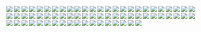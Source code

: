 ![](https://github.com/muhammadsanwarulislam/PHP-All-in-One/blob/master/ZCE%20Preparation/Basic/questions/001.jpg)
![](https://github.com/muhammadsanwarulislam/PHP-All-in-One/blob/master/ZCE%20Preparation/Basic/questions/002.jpg)
![](https://github.com/muhammadsanwarulislam/PHP-All-in-One/blob/master/ZCE%20Preparation/Basic/questions/003.jpg)
![](https://github.com/muhammadsanwarulislam/PHP-All-in-One/blob/master/ZCE%20Preparation/Basic/questions/004.jpg)
![](https://github.com/muhammadsanwarulislam/PHP-All-in-One/blob/master/ZCE%20Preparation/Basic/questions/005.jpg)
![](https://github.com/muhammadsanwarulislam/PHP-All-in-One/blob/master/ZCE%20Preparation/Basic/questions/006.jpg)
![](https://github.com/muhammadsanwarulislam/PHP-All-in-One/blob/master/ZCE%20Preparation/Basic/questions/007.jpg)
![](https://github.com/muhammadsanwarulislam/PHP-All-in-One/blob/master/ZCE%20Preparation/Basic/questions/008.jpg)
![](https://github.com/muhammadsanwarulislam/PHP-All-in-One/blob/master/ZCE%20Preparation/Basic/questions/009.jpg)
![](https://github.com/muhammadsanwarulislam/PHP-All-in-One/blob/master/ZCE%20Preparation/Basic/questions/0010.jpg)
![](https://github.com/muhammadsanwarulislam/PHP-All-in-One/blob/master/ZCE%20Preparation/Basic/questions/011.jpg)
![](https://github.com/muhammadsanwarulislam/PHP-All-in-One/blob/master/ZCE%20Preparation/Basic/questions/012.jpg)
![](https://github.com/muhammadsanwarulislam/PHP-All-in-One/blob/master/ZCE%20Preparation/Basic/questions/013.jpg)
![](https://github.com/muhammadsanwarulislam/PHP-All-in-One/blob/master/ZCE%20Preparation/Basic/questions/014.jpg)
![](https://github.com/muhammadsanwarulislam/PHP-All-in-One/blob/master/ZCE%20Preparation/Basic/questions/015.jpg)
![](https://github.com/muhammadsanwarulislam/PHP-All-in-One/blob/master/ZCE%20Preparation/Basic/questions/016.jpg)
![](https://github.com/muhammadsanwarulislam/PHP-All-in-One/blob/master/ZCE%20Preparation/Basic/questions/017.jpg)
![](https://github.com/muhammadsanwarulislam/PHP-All-in-One/blob/master/ZCE%20Preparation/Basic/questions/018.jpg)
![](https://github.com/muhammadsanwarulislam/PHP-All-in-One/blob/master/ZCE%20Preparation/Basic/questions/019.jpg)
![](https://github.com/muhammadsanwarulislam/PHP-All-in-One/blob/master/ZCE%20Preparation/Basic/questions/020.jpg)
![](https://github.com/muhammadsanwarulislam/PHP-All-in-One/blob/master/ZCE%20Preparation/Basic/questions/021.jpg)
![](https://github.com/muhammadsanwarulislam/PHP-All-in-One/blob/master/ZCE%20Preparation/Basic/questions/022.jpg)
![](https://github.com/muhammadsanwarulislam/PHP-All-in-One/blob/master/ZCE%20Preparation/Basic/questions/023.jpg)
![](https://github.com/muhammadsanwarulislam/PHP-All-in-One/blob/master/ZCE%20Preparation/Basic/questions/024.jpg)
![](https://github.com/muhammadsanwarulislam/PHP-All-in-One/blob/master/ZCE%20Preparation/Basic/questions/025.jpg)
![](https://github.com/muhammadsanwarulislam/PHP-All-in-One/blob/master/ZCE%20Preparation/Basic/questions/026.jpg)
![](https://github.com/muhammadsanwarulislam/PHP-All-in-One/blob/master/ZCE%20Preparation/Basic/questions/027.jpg)
![](https://github.com/muhammadsanwarulislam/PHP-All-in-One/blob/master/ZCE%20Preparation/Basic/questions/028.jpg)
![](https://github.com/muhammadsanwarulislam/PHP-All-in-One/blob/master/ZCE%20Preparation/Basic/questions/029.jpg)
![](https://github.com/muhammadsanwarulislam/PHP-All-in-One/blob/master/ZCE%20Preparation/Basic/questions/030.jpg)
![](https://github.com/muhammadsanwarulislam/PHP-All-in-One/blob/master/ZCE%20Preparation/Basic/questions/031.jpg)
![](https://github.com/muhammadsanwarulislam/PHP-All-in-One/blob/master/ZCE%20Preparation/Basic/questions/032.jpg)
![](https://github.com/muhammadsanwarulislam/PHP-All-in-One/blob/master/ZCE%20Preparation/Basic/questions/033.jpg)
![](https://github.com/muhammadsanwarulislam/PHP-All-in-One/blob/master/ZCE%20Preparation/Basic/questions/034.jpg)
![](https://github.com/muhammadsanwarulislam/PHP-All-in-One/blob/master/ZCE%20Preparation/Basic/questions/035.jpg)
![](https://github.com/muhammadsanwarulislam/PHP-All-in-One/blob/master/ZCE%20Preparation/Basic/questions/036.jpg)
![](https://github.com/muhammadsanwarulislam/PHP-All-in-One/blob/master/ZCE%20Preparation/Basic/questions/037.jpg)
![](https://github.com/muhammadsanwarulislam/PHP-All-in-One/blob/master/ZCE%20Preparation/Basic/questions/038.jpg)
![](https://github.com/muhammadsanwarulislam/PHP-All-in-One/blob/master/ZCE%20Preparation/Basic/questions/039.jpg)
![](https://github.com/muhammadsanwarulislam/PHP-All-in-One/blob/master/ZCE%20Preparation/Basic/questions/040.jpg)
![](https://github.com/muhammadsanwarulislam/PHP-All-in-One/blob/master/ZCE%20Preparation/Basic/questions/041.jpg)
![](https://github.com/muhammadsanwarulislam/PHP-All-in-One/blob/master/ZCE%20Preparation/Basic/questions/042.jpg)
![](https://github.com/muhammadsanwarulislam/PHP-All-in-One/blob/master/ZCE%20Preparation/Basic/questions/043.jpg)
![](https://github.com/muhammadsanwarulislam/PHP-All-in-One/blob/master/ZCE%20Preparation/Basic/questions/044.jpg)
![](https://github.com/muhammadsanwarulislam/PHP-All-in-One/blob/master/ZCE%20Preparation/Basic/questions/045.jpg)
![](https://github.com/muhammadsanwarulislam/PHP-All-in-One/blob/master/ZCE%20Preparation/Basic/questions/046.jpg)
![](https://github.com/muhammadsanwarulislam/PHP-All-in-One/blob/master/ZCE%20Preparation/Basic/questions/047.jpg)
![](https://github.com/muhammadsanwarulislam/PHP-All-in-One/blob/master/ZCE%20Preparation/Basic/questions/048.jpg)
![](https://github.com/muhammadsanwarulislam/PHP-All-in-One/blob/master/ZCE%20Preparation/Basic/questions/049.jpg)
![](https://github.com/muhammadsanwarulislam/PHP-All-in-One/blob/master/ZCE%20Preparation/Basic/questions/050.jpg)
![](https://github.com/muhammadsanwarulislam/PHP-All-in-One/blob/master/ZCE%20Preparation/Basic/questions/051.jpg)
![](https://github.com/muhammadsanwarulislam/PHP-All-in-One/blob/master/ZCE%20Preparation/Basic/questions/052.jpg)
![](https://github.com/muhammadsanwarulislam/PHP-All-in-One/blob/master/ZCE%20Preparation/Basic/questions/053.jpg)
![](https://github.com/muhammadsanwarulislam/PHP-All-in-One/blob/master/ZCE%20Preparation/Basic/questions/054.jpg)
![](https://github.com/muhammadsanwarulislam/PHP-All-in-One/blob/master/ZCE%20Preparation/Basic/questions/055.jpg)
![](https://github.com/muhammadsanwarulislam/PHP-All-in-One/blob/master/ZCE%20Preparation/Basic/questions/056.jpg)
![](https://github.com/muhammadsanwarulislam/PHP-All-in-One/blob/master/ZCE%20Preparation/Basic/questions/057.jpg)
![](https://github.com/muhammadsanwarulislam/PHP-All-in-One/blob/master/ZCE%20Preparation/Basic/questions/058.jpg)
![](https://github.com/muhammadsanwarulislam/PHP-All-in-One/blob/master/ZCE%20Preparation/Basic/questions/059.jpg)
![](https://github.com/muhammadsanwarulislam/PHP-All-in-One/blob/master/ZCE%20Preparation/Basic/questions/060.jpg)
![](https://github.com/muhammadsanwarulislam/PHP-All-in-One/blob/master/ZCE%20Preparation/Basic/questions/061.jpg)
![](https://github.com/muhammadsanwarulislam/PHP-All-in-One/blob/master/ZCE%20Preparation/Basic/questions/062.jpg)
![](https://github.com/muhammadsanwarulislam/PHP-All-in-One/blob/master/ZCE%20Preparation/Basic/questions/063.jpg)
![](https://github.com/muhammadsanwarulislam/PHP-All-in-One/blob/master/ZCE%20Preparation/Basic/questions/064.jpg)
![](https://github.com/muhammadsanwarulislam/PHP-All-in-One/blob/master/ZCE%20Preparation/Basic/questions/065.jpg)
![](https://github.com/muhammadsanwarulislam/PHP-All-in-One/blob/master/ZCE%20Preparation/Basic/questions/066.jpg)
![](https://github.com/muhammadsanwarulislam/PHP-All-in-One/blob/master/ZCE%20Preparation/Basic/questions/067.jpg)
![](https://github.com/muhammadsanwarulislam/PHP-All-in-One/blob/master/ZCE%20Preparation/Basic/questions/068.jpg)
